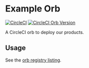 # Example Orb

[![CircleCI](https://circleci.com/gh/pennlabs/orb-deploy.svg?style=shield)](https://circleci.com/gh/pennlabs/orb-deploy)
[![CircleCI Orb Version](https://img.shields.io/badge/endpoint.svg?url=https://badges.circleci.io/orb/pennlabs/deploy)](https://circleci.com/orbs/registry/orb/pennlabs/deploy)

A CircleCI orb to deploy our products.

## Usage

See the [orb registry listing](https://circleci.com/orbs/registry/orb/pennlabs/deploy).
